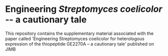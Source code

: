 # Engineering *Streptomyces coelicolor* -- a cautionary tale
This repository contains the supplementary material associated with the paper called 'Engineering Streptomyces coelicolor for heterologous expression of the thiopeptide GE2270A – a cautionary tale' published on JIMB

